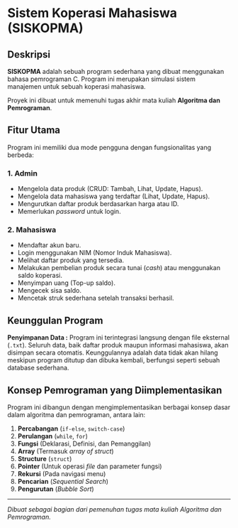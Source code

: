 # Sistem Koperasi Mahasiswa (SISKOPMA)

## Deskripsi

**SISKOPMA** adalah sebuah program sederhana yang dibuat menggunakan bahasa pemrograman C. Program ini merupakan simulasi sistem manajemen untuk sebuah koperasi mahasiswa. 

Proyek ini dibuat untuk memenuhi tugas akhir mata kuliah **Algoritma dan Pemrograman**.

## Fitur Utama

Program ini memiliki dua mode pengguna dengan fungsionalitas yang berbeda:

### 1. Admin
- Mengelola data produk (CRUD: Tambah, Lihat, Update, Hapus).
- Mengelola data mahasiswa yang terdaftar (Lihat, Update, Hapus).
- Mengurutkan daftar produk berdasarkan harga atau ID.
- Memerlukan _password_ untuk login.

### 2. Mahasiswa
- Mendaftar akun baru.
- Login menggunakan NIM (Nomor Induk Mahasiswa).
- Melihat daftar produk yang tersedia.
- Melakukan pembelian produk secara tunai (_cash_) atau menggunakan saldo koperasi.
- Menyimpan uang (Top-up saldo).
- Mengecek sisa saldo.
- Mencetak struk sederhana setelah transaksi berhasil.

## Keunggulan Program

**Penyimpanan Data :** Program ini terintegrasi langsung dengan file eksternal (`.txt`). Seluruh data, baik daftar produk maupun informasi mahasiswa, akan disimpan secara otomatis. Keunggulannya adalah data tidak akan hilang meskipun program ditutup dan dibuka kembali, berfungsi seperti sebuah database sederhana.


## Konsep Pemrograman yang Diimplementasikan
Program ini dibangun dengan mengimplementasikan berbagai konsep dasar dalam algoritma dan pemrograman, antara lain:
1.  **Percabangan** (`if-else`, `switch-case`)
2.  **Perulangan** (`while`, `for`)
3.  **Fungsi** (Deklarasi, Definisi, dan Pemanggilan)
4.  **Array** (Termasuk _array of struct_)
5.  **Structure** (`struct`)
6.  **Pointer** (Untuk operasi _file_ dan parameter fungsi)
7.  **Rekursi** (Pada navigasi menu)
8.  **Pencarian** (_Sequential Search_)
9.  **Pengurutan** (_Bubble Sort_)


---
*Dibuat sebagai bagian dari pemenuhan tugas mata kuliah Algoritma dan Pemrograman.*
